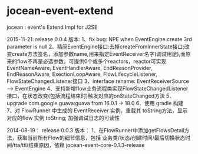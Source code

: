 jocean-event-extend
==============

jocean : event's Extend Impl for J2SE

2015-11-21: release 0.0.4 版本:
    1、fix bug: NPE when EventEngine.create 3rd parameter is null
    2、精简EventEngine接口:去掉createFromInnerState接口;改变create方法签名，添加参数name,用来指定EventReceiver名字(调试用途),而原来的flow不再是必选参数，可提供0个或多个reactors，reactor可实现
        EventNameAware, 
        EventHandlerAware,
        EndReasonProvider,
        EndReasonAware,
        ExectionLoopAware,
        FlowLifecycleListener,
        FlowStateChangedListener接口
    3、interface rename: EventReceiverSource --> EventEngine
    4、支持新增flow业务流程类实现FlowStateChangedListener接口，在状态改变(包括流程结束时)触发对应的onStateChanged方法
    5、upgrade com.google.guava:guava from 16.0.1 -> 18.0
    6、使用 gradle 构建
    7、对 FlowRunner 中生成的 EventReceiver 实例，重载其 toString方法，显示对应的flow 实例 toString; 加强调试日志的可读性
        
2014-08-19： release 0.0.3 版本：
    1、在FlowRunner中添加getFlowsDetail方法，获取当前所有Flow的细节信息，包括 业务类/状态/创建时间/最后切换状态时间/tta/ttl/结束原因，依赖 jocean-event-core-0.1.3-release
